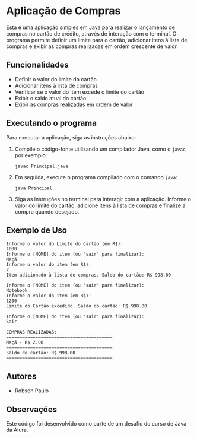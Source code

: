 # Aplicação de Compras

Esta é uma aplicação simples em Java para realizar o lançamento de compras no cartão de crédito, através de interação com o terminal. 
O programa permite definir um limite para o cartão, adicionar itens à lista de compras e exibir as compras realizadas em ordem crescente de valor.

## Funcionalidades

- Definir o valor do limite do cartão
- Adicionar itens à lista de compras
- Verificar se o valor do item excede o limite do cartão
- Exibir o saldo atual do cartão
- Exibir as compras realizadas em ordem de valor

## Executando o programa

Para executar a aplicação, siga as instruções abaixo:

1. Compile o código-fonte utilizando um compilador Java, como o `javac`, por exemplo:
   ```
   javac Principal.java
   ```
2. Em seguida, execute o programa compilado com o comando `java`:
   ```
   java Principal
   ```
3. Siga as instruções no terminal para interagir com a aplicação. Informe o valor do limite do cartão, adicione itens à lista de compras e finalize a compra quando desejado.

## Exemplo de Uso

```
Informe o valor do Limite do Cartão (em R$): 
1000
Informe o [NOME] do item (ou 'sair' para finalizar): 
Maçã
Informe o valor do item (em R$): 
2
Item adicionado à lista de compras. Saldo do cartão: R$ 998.00

Informe o [NOME] do item (ou 'sair' para finalizar): 
Notebook
Informe o valor do item (em R$): 
1200
Limite do Cartão excedido. Saldo do cartão: R$ 998.00 

Informe o [NOME] do item (ou 'sair' para finalizar): 
Sair

COMPRAS REALIZADAS: 
========================================
Maçã - R$ 2.00
========================================
Saldo do cartão: R$ 998.00
========================================
```

## Autores

- Robson Paulo

## Observações

Este código foi desenvolvido como parte de um desafio do curso de Java da Alura.
